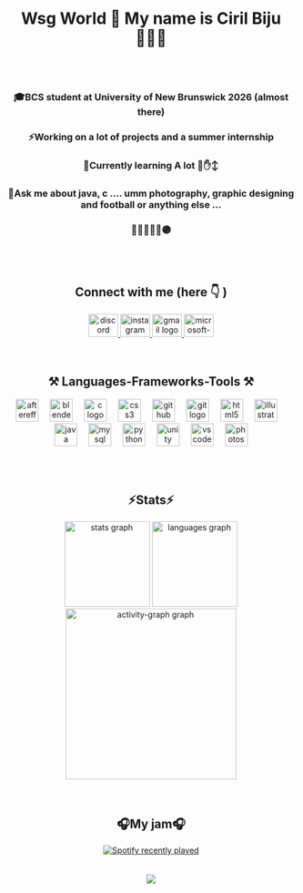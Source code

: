<h1 align="center">Wsg World 👋 My name is Ciril Biju 🧑🏽‍💻</h1>
<br></br>
<h3 align="center">🎓BCS student at University of New Brunswick 2026 (almost there)</h3>
<h3 align="center">⚡Working on a lot of projects and a summer internship</h3>
<h3 align="center">🌱Currently learning A lot 😤✋↕️</h3>
<h3 align="center">💬Ask me about java, c .... umm photography, graphic designing and football or anything else ...</h3>
<h3 align="center">🫸🔵🔴🫷🫴🟣</h3>
<br></br>
<h2 align="center">Connect with me (here 👇 )</h2>

<div align="center">
  <a href="CBJ07#3912" target="_blank">
    <img src="https://raw.githubusercontent.com/maurodesouza/profile-readme-generator/master/src/assets/icons/social/discord/default.svg" width="52" height="40" alt="discord logo" />
  </a>
  <a href="https://www.instagram.com/cirizzil/" target="_blank">
    <img src="https://raw.githubusercontent.com/maurodesouza/profile-readme-generator/master/src/assets/icons/social/instagram/default.svg" width="52" height="40" alt="instagram logo" />
  </a>
  <a href="cirilbijujoseph@gmail.com" target="_blank">
    <img src="https://raw.githubusercontent.com/maurodesouza/profile-readme-generator/master/src/assets/icons/social/gmail/default.svg" width="52" height="40" alt="gmail logo" />
  </a>
  <a href="s5363@unb.ca" target="_blank">
    <img src="https://raw.githubusercontent.com/maurodesouza/profile-readme-generator/master/src/assets/icons/social/microsoft-outlook/default.svg" width="52" height="40" alt="microsoft-outlook logo" />
  </a>
</div>
<br></br>
<h2 align="center">⚒️ Languages-Frameworks-Tools ⚒️</h2>

<div align="center">
  <img src="https://cdn.jsdelivr.net/gh/devicons/devicon/icons/aftereffects/aftereffects-original.svg" height="40" alt="aftereffects logo"  />
  <img width="12" />
  <img src="https://cdn.jsdelivr.net/gh/devicons/devicon/icons/blender/blender-original.svg" height="40" alt="blender logo"  />
  <img width="12" />
  <img src="https://cdn.jsdelivr.net/gh/devicons/devicon/icons/c/c-original.svg" height="40" alt="c logo"  />
  <img width="12" />
  <img src="https://cdn.jsdelivr.net/gh/devicons/devicon/icons/css3/css3-original.svg" height="40" alt="css3 logo"  />
  <img width="12" />
  <img src="https://cdn.jsdelivr.net/gh/devicons/devicon/icons/github/github-original.svg" height="40" alt="github logo"  />
  <img width="12" />
  <img src="https://cdn.jsdelivr.net/gh/devicons/devicon/icons/git/git-original.svg" height="40" alt="git logo"  />
  <img width="12" />
  <img src="https://cdn.jsdelivr.net/gh/devicons/devicon/icons/html5/html5-original.svg" height="40" alt="html5 logo"  />
  <img width="12" />
  <img src="https://cdn.jsdelivr.net/gh/devicons/devicon/icons/illustrator/illustrator-plain.svg" height="40" alt="illustrator logo"  />
  <img width="12" />
  <img src="https://cdn.jsdelivr.net/gh/devicons/devicon/icons/java/java-original.svg" height="40" alt="java logo"  />
  <img width="12" />
  <img src="https://cdn.jsdelivr.net/gh/devicons/devicon/icons/mysql/mysql-original.svg" height="40" alt="mysql logo"  />
  <img width="12" />
  <img src="https://cdn.jsdelivr.net/gh/devicons/devicon/icons/python/python-original.svg" height="40" alt="python logo"  />
  <img width="12" />
  <img src="https://cdn.jsdelivr.net/gh/devicons/devicon/icons/unity/unity-original.svg" height="40" alt="unity logo"  />
  <img width="12" />
  <img src="https://cdn.jsdelivr.net/gh/devicons/devicon/icons/vscode/vscode-original.svg" height="40" alt="vscode logo"  />
  <img width="12" />
  <img src="https://cdn.jsdelivr.net/gh/devicons/devicon/icons/photoshop/photoshop-plain.svg" height="40" alt="photoshop logo"  />
</div>


<br></br>
<h2 align="center">⚡Stats⚡</h2>

<div align="center">
  <img src="https://github-readme-stats.vercel.app/api?username=cirizzil&hide_title=false&hide_rank=true&show_icons=true&include_all_commits=true&count_private=true&disable_animations=false&theme=dracula&locale=en&hide_border=false&order=1" height="150" alt="stats graph" />
  <img src="https://github-readme-stats.vercel.app/api/top-langs?username=cirizzil&locale=en&hide_title=false&layout=compact&card_width=320&langs_count=5&theme=dracula&hide_border=false&order=2" height="150" alt="languages graph" />
  <img src="https://github-readme-activity-graph.vercel.app/graph?username=cirizzil&radius=16&theme=react&area=true&order=5" height="300" alt="activity-graph graph" />
</div>
<br></br>
<h2 align="center">🎧My jam🎧</h2>

<div align="center">
  <a href="https://open.spotify.com/user/zvw2hang7oqmxvwmmj9626g7f">
    <img src="https://spotify-recently-played-readme.vercel.app/api?user=zvw2hang7oqmxvwmmj9626g7f&count=10&unique=true" alt="Spotify recently played" />
  </a>
</div>
<br></br>
<div align="center">
  <img src="https://profile-counter.glitch.me/cirizzil/count.svg?" />
</div>
